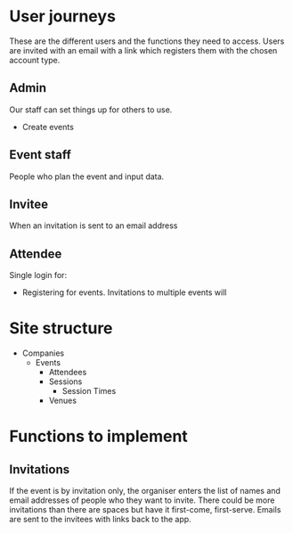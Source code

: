 # User journeys

These are the different users and the functions they need to access. Users are invited with an email with a link which registers them with the chosen account type.


## Admin
Our staff can set things up for others to use.
- Create events


## Event staff
People who plan the event and input data.



## Invitee
When an invitation is sent to an email address


## Attendee
Single login for:
- Registering for events. Invitations to multiple events will 




# Site structure


- Companies
	- Events
		- Attendees
		- Sessions
			- Session Times
		- Venues





# Functions to implement

## Invitations
If the event is by invitation only, the organiser enters the list of names and email addresses of people who they want to invite. There could be more invitations than there are spaces but have it first-come, first-serve.
Emails are sent to the invitees with links back to the app.
